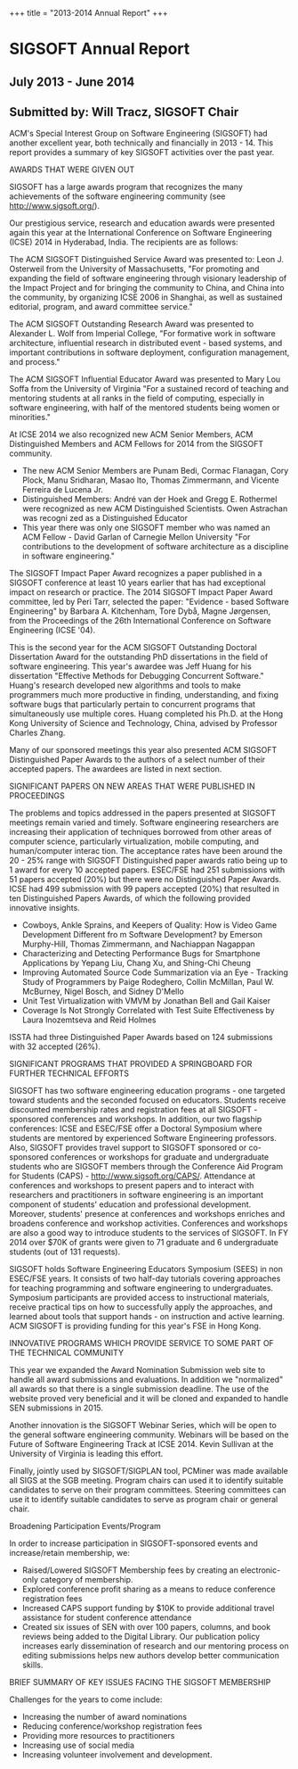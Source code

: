 
+++
title = "2013-2014 Annual Report"
+++

# SIGSOFT Annual Report

## July 2013 - June 2014

## Submitted by: Will Tracz, SIGSOFT Chair

ACM\'s Special Interest Group on Software Engineering (SIGSOFT) had
another excellent year, both technically and financially in 2013 - 14.
This report provides a summary of key SIGSOFT activities over the past
year.

AWARDS THAT WERE GIVEN OUT

SIGSOFT has a large awards program that recognizes the many achievements
of the software engineering community (see http://www.sigsoft.org/).

Our prestigious service, research and education awards were presented
again this year at the International Conference on Software Engineering
(ICSE) 2014 in Hyderabad, India. The recipients are as follows:

The ACM SIGSOFT Distinguished Service Award was presented to: Leon J.
Osterweil from the University of Massachusetts, \"For promoting and
expanding the field of software engineering through visionary leadership
of the Impact Project and for bringing the community to China, and China
into the community, by organizing ICSE 2006 in Shanghai, as well as
sustained editorial, program, and award committee service.\"

The ACM SIGSOFT Outstanding Research Award was presented to Alexander L.
Wolf from Imperial College, \"For formative work in software
architecture, influential research in distributed event - based systems,
and important contributions in software deployment, configuration
management, and process.\"

The ACM SIGSOFT Influential Educator Award was presented to Mary Lou
Soffa from the University of Virginia \"For a sustained record of
teaching and mentoring students at all ranks in the field of computing,
especially in software engineering, with half of the mentored students
being women or minorities.\"

At ICSE 2014 we also recognized new ACM Senior Members, ACM
Distinguished Members and ACM Fellows for 2014 from the SIGSOFT
community.

-   The new ACM Senior Members are Punam Bedi, Cormac Flanagan, Cory
    Plock, Manu Sridharan, Masao Ito, Thomas Zimmermann, and Vicente
    Ferreira de Lucena Jr.
-   Distinguished Members: André van der Hoek and Gregg E. Rothermel
    were recognized as new ACM Distinguished Scientists. Owen Astrachan
    was recogni zed as a Distinguished Educator
-   This year there was only one SIGSOFT member who was named an ACM
    Fellow - David Garlan of Carnegie Mellon University \"For
    contributions to the development of software architecture as a
    discipline in software engineering.\"

The SIGSOFT Impact Paper Award recognizes a paper published in a SIGSOFT
conference at least 10 years earlier that has had exceptional impact on
research or practice. The 2014 SIGSOFT Impact Paper Award committee, led
by Peri Tarr, selected the paper: \"Evidence - based Software
Engineering\" by Barbara A. Kitchenham, Tore Dybå, Magne Jørgensen, from
the Proceedings of the 26th International Conference on Software
Engineering (ICSE \'04).

This is the second year for the ACM SIGSOFT Outstanding Doctoral
Dissertation Award for the outstanding PhD dissertations in the field of
software engineering. This year\'s awardee was Jeff Huang for his
dissertation \"Effective Methods for Debugging Concurrent Software.\"
Huang\'s research developed new algorithms and tools to make programmers
much more productive in finding, understanding, and fixing software bugs
that particularly pertain to concurrent programs that simultaneously use
multiple cores. Huang completed his Ph.D. at the Hong Kong University of
Science and Technology, China, advised by Professor Charles Zhang.

Many of our sponsored meetings this year also presented ACM SIGSOFT
Distinguished Paper Awards to the authors of a select number of their
accepted papers. The awardees are listed in next section.

SIGNIFICANT PAPERS ON NEW AREAS THAT WERE PUBLISHED IN PROCEEDINGS

The problems and topics addressed in the papers presented at SIGSOFT
meetings remain varied and timely. Software engineering researchers are
increasing their application of techniques borrowed from other areas of
computer science, particularly virtualization, mobile computing, and
human/computer interac tion. The acceptance rates have been around the
20 - 25% range with SIGSOFT Distinguished paper awards ratio being up to
1 award for every 10 accepted papers. ESEC/FSE had 251 submissions with
51 papers accepted (20%) but there were no Distinguished Paper Awards.
ICSE had 499 submission with 99 papers accepted (20%) that resulted in
ten Distinguished Papers Awards, of which the following provided
innovative insights.

-   Cowboys, Ankle Sprains, and Keepers of Quality: How is Video Game
    Development Different fro m Software Development? by Emerson
    Murphy-Hill, Thomas Zimmermann, and Nachiappan Nagappan
-   Characterizing and Detecting Performance Bugs for Smartphone
    Applications by Yepang Liu, Chang Xu, and Shing-Chi Cheung
-   Improving Automated Source Code Summarization via an Eye - Tracking
    Study of Programmers by Paige Rodeghero, Collin McMillan, Paul W.
    McBurney, Nigel Bosch, and Sidney D\'Mello
-   Unit Test Virtualization with VMVM by Jonathan Bell and Gail Kaiser
-   Coverage Is Not Strongly Correlated with Test Suite Effectiveness by
    Laura Inozemtseva and Reid Holmes

ISSTA had three Distinguished Paper Awards based on 124 submissions with
32 accepted (26%).

SIGNIFICANT PROGRAMS THAT PROVIDED A SPRINGBOARD FOR FURTHER TECHNICAL
EFFORTS

SIGSOFT has two software engineering education programs - one targeted
toward students and the seconded focused on educators. Students receive
discounted membership rates and registration fees at all SIGSOFT -
sponsored conferences and workshops. In addition, our two flagship
conferences: ICSE and ESEC/FSE offer a Doctoral Symposium where students
are mentored by experienced Software Engineering professors. Also,
SIGSOFT provides travel support to SIGSOFT sponsored or co-sponsored
conferences or workshops for graduate and undergraduate students who are
SIGSOFT members through the Conference Aid Program for Students (CAPS) -
http://www.sigsoft.org/CAPS/. Attendance at conferences and workshops to
present papers and to interact with researchers and practitioners in
software engineering is an important component of students\' education
and professional development. Moreover, students\' presence at
conferences and workshops enriches and broadens conference and workshop
activities. Conferences and workshops are also a good way to introduce
students to the services of SIGSOFT. In FY 2014 over \$70K of grants
were given to 71 graduate and 6 undergraduate students (out of 131
requests).

SIGSOFT holds Software Engineering Educators Symposium (SEES) in non
ESEC/FSE years. It consists of two half-day tutorials covering
approaches for teaching programming and software engineering to
undergraduates. Symposium participants are provided access to
instructional materials, receive practical tips on how to successfully
apply the approaches, and learned about tools that support hands - on
instruction and active learning. ACM SIGSOFT is providing funding for
this year\'s FSE in Hong Kong.

INNOVATIVE PROGRAMS WHICH PROVIDE SERVICE TO SOME PART OF THE TECHNICAL
COMMUNITY

This year we expanded the Award Nomination Submission web site to handle
all award submissions and evaluations. In addition we \"normalized\" all
awards so that there is a single submission deadline. The use of the
website proved very beneficial and it will be cloned and expanded to
handle SEN submissions in 2015.

Another innovation is the SIGSOFT Webinar Series, which will be open to
the general software engineering community. Webinars will be based on
the Future of Software Engineering Track at ICSE 2014. Kevin Sullivan at
the University of Virginia is leading this effort.

Finally, jointly used by SIGSOFT/SIGPLAN tool, PCMiner was made
available all SIGS at the SGB meeting. Program chairs can used it to
identify suitable candidates to serve on their program committees.
Steering committees can use it to identify suitable candidates to serve
as program chair or general chair.

Broadening Participation Events/Program

In order to increase participation in SIGSOFT-sponsored events and
increase/retain membership, we:

-   Raised/Lowered SIGSOFT Membership fees by creating an
    electronic-only category of membership.
-   Explored conference profit sharing as a means to reduce conference
    registration fees
-   Increased CAPS support funding by \$10K to provide additional travel
    assistance for student conference attendance
-   Created six issues of SEN with over 100 papers, columns, and book
    reviews being added to the Digital Library. Our publication policy
    increases early dissemination of research and our mentoring process
    on editing submissions helps new authors develop better
    communication skills.

BRIEF SUMMARY OF KEY ISSUES FACING THE SIGSOFT MEMBERSHIP

Challenges for the years to come include:

-   Increasing the number of award nominations
-   Reducing conference/workshop registration fees
-   Providing more resources to practitioners
-   Increasing use of social media
-   Increasing volunteer involvement and development.

